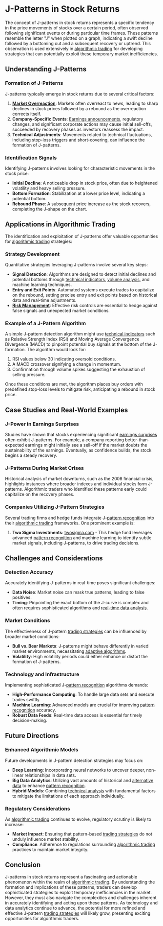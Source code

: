 # J-Patterns in Stock Returns

The concept of J-patterns in stock returns represents a specific tendency in the price movements of stocks over a certain period, often observed following significant events or during particular time frames. These patterns resemble the letter "J" when plotted on a graph, indicating a swift decline followed by a bottoming out and a subsequent recovery or uptrend. This observation is used extensively in [algorithmic trading](../a/algorithmic_trading.md) for developing strategies that can potentially exploit these temporary market inefficiencies.

## Understanding J-Patterns

### Formation of J-Patterns

J-patterns typically emerge in stock returns due to several critical factors:

1. **[Market Overreaction](../m/market_overreaction.md)**: Markets often overreact to news, leading to sharp declines in stock prices followed by a rebound as the overreaction corrects itself.
2. **Company-Specific Events**: [Earnings announcements](../e/earnings_announcements.md), regulatory changes, and significant corporate actions may cause initial sell-offs, succeeded by recovery phases as investors reassess the impact.
3. **Technical Adjustments**: Movements related to technical fluctuations, including stop-loss triggers and short-covering, can influence the formation of J-patterns.

### Identification Signals

Identifying J-patterns involves looking for characteristic movements in the stock price:
- **Initial Decline**: A noticeable drop in stock price, often due to heightened volatility and heavy selling pressure.
- **Bottom Formation**: Stabilization at a lower price level, indicating a potential bottom.
- **Rebound Phase**: A subsequent price increase as the stock recovers, completing the J-shape on the chart.

## Applications in Algorithmic Trading

The identification and exploitation of J-patterns offer valuable opportunities for [algorithmic trading](../a/algorithmic_trading.md) strategies:

### Strategy Development

Quantitative strategies leveraging J-patterns involve several key steps:
- **Signal Detection**: Algorithms are designed to detect initial declines and potential bottoms through [technical indicators](../t/technical_indicators.md), [volume analysis](../v/volume_analysis.md), and machine learning techniques.
- **Entry and Exit Points**: Automated systems execute trades to capitalize on the rebound, setting precise entry and exit points based on historical data and real-time adjustments.
- **[Risk Management](../r/risk_management.md)**: Effective risk controls are essential to hedge against false signals and unexpected market conditions.

### Example of a J-Pattern Algorithm

A simple J-pattern detection algorithm might use [technical indicators](../t/technical_indicators.md) such as Relative Strength Index (RSI) and Moving Average Convergence Divergence (MACD) to pinpoint potential buy signals at the bottom of the J-formation. The algorithm would look for:
1. RSI values below 30 indicating oversold conditions.
2. A MACD crossover signifying a change in momentum.
3. Confirmation through volume spikes suggesting the exhaustion of selling pressure.

Once these conditions are met, the algorithm places buy orders with predefined stop-loss levels to mitigate risk, anticipating a rebound in stock price.

## Case Studies and Real-World Examples

### J-Power in Earnings Surprises

Studies have shown that stocks experiencing significant [earnings surprises](../e/earnings_surprises.md) often exhibit J-patterns. For example, a company reporting better-than-expected earnings might initially see a sell-off if the market doubts the sustainability of the earnings. Eventually, as confidence builds, the stock begins a steady recovery.

### J-Patterns During Market Crises

Historical analysis of market downturns, such as the 2008 financial crisis, highlights instances where broader indexes and individual stocks form J-patterns. Algorithmic traders who identified these patterns early could capitalize on the recovery phases.

### Companies Utilizing J-Pattern Strategies

Several trading firms and hedge funds integrate J-[pattern recognition](../p/pattern_recognition.md) into their [algorithmic trading](../a/algorithmic_trading.md) frameworks. One prominent example is:

1. **Two Sigma Investments**: [twosigma.com](https://www.twosigma.com) - This hedge fund leverages advanced [pattern recognition](../p/pattern_recognition.md) and machine learning to identify subtle market signals, including J-patterns, to drive trading decisions.

## Challenges and Considerations

### Detection Accuracy

Accurately identifying J-patterns in real-time poses significant challenges:
- **Data Noise**: Market noise can mask true patterns, leading to false positives.
- **Timing**: Pinpointing the exact bottom of the J-curve is complex and often requires sophisticated algorithms and [real-time data analysis](../r/real-time_data_analysis.md).

### Market Conditions

The effectiveness of J-pattern [trading strategies](../t/trading_strategies.md) can be influenced by broader market conditions:
- **Bull vs. Bear Markets**: J-patterns might behave differently in varied market environments, necessitating [adaptive algorithms](../a/adaptive_algorithms.md).
- **Volatility**: High volatility periods could either enhance or distort the formation of J-patterns.

### Technology and Infrastructure

Implementing sophisticated J-[pattern recognition](../p/pattern_recognition.md) algorithms demands:
- **High-Performance Computing**: To handle large data sets and execute trades swiftly.
- **Machine Learning**: Advanced models are crucial for improving [pattern recognition](../p/pattern_recognition.md) accuracy.
- **Robust Data Feeds**: Real-time data access is essential for timely decision-making.

## Future Directions

### Enhanced Algorithmic Models

Future developments in J-pattern detection strategies may focus on:
- **Deep Learning**: Incorporating neural networks to uncover deeper, non-linear relationships in data sets.
- **Big Data Analytics**: Utilizing vast amounts of historical and [alternative data](../a/alternative_data.md) to enhance [pattern recognition](../p/pattern_recognition.md).
- **Hybrid Models**: Combining [technical analysis](../t/technical_analysis.md) with fundamental factors to mitigate the limitations of each approach individually.

### Regulatory Considerations

As [algorithmic trading](../a/algorithmic_trading.md) continues to evolve, regulatory scrutiny is likely to increase:
- **Market Impact**: Ensuring that pattern-based [trading strategies](../t/trading_strategies.md) do not unduly influence market stability.
- **Compliance**: Adherence to regulations surrounding [algorithmic trading](../a/algorithmic_trading.md) practices to maintain market integrity.

## Conclusion

J-patterns in stock returns represent a fascinating and actionable phenomenon within the realm of [algorithmic trading](../a/algorithmic_trading.md). By understanding the formation and implications of these patterns, traders can develop sophisticated strategies to exploit temporary inefficiencies in the market. However, they must also navigate the complexities and challenges inherent in accurately identifying and acting upon these patterns. As technology and data analytics continue to advance, the potential for more refined and effective J-pattern [trading strategies](../t/trading_strategies.md) will likely grow, presenting exciting opportunities for algorithmic traders.